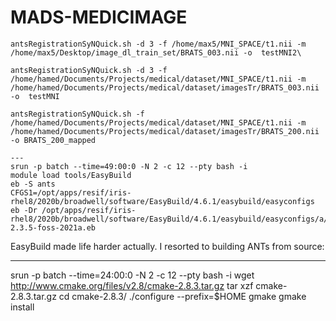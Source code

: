 # MADS-MEDICIMAGE



```
antsRegistrationSyNQuick.sh -d 3 -f /home/max5/MNI_SPACE/t1.nii -m /home/max5/Desktop/image_dl_train_set/BRATS_003.nii -o  testMNI2\

antsRegistrationSyNQuick.sh -d 3 -f /home/hamed/Documents/Projects/medical/dataset/MNI_SPACE/t1.nii -m /home/hamed/Documents/Projects/medical/dataset/imagesTr/BRATS_003.nii -o  testMNI

antsRegistrationSyNQuick.sh -f /home/hamed/Documents/Projects/medical/dataset/MNI_SPACE/t1.nii -m /home/hamed/Documents/Projects/medical/dataset/imagesTr/BRATS_200.nii -o BRATS_200_mapped

---
srun -p batch --time=49:00:0 -N 2 -c 12 --pty bash -i
module load tools/EasyBuild
eb -S ants
CFGS1=/opt/apps/resif/iris-rhel8/2020b/broadwell/software/EasyBuild/4.6.1/easybuild/easyconfigs
eb -Dr /opt/apps/resif/iris-rhel8/2020b/broadwell/software/EasyBuild/4.6.1/easybuild/easyconfigs/a/ANTs/ANTs-2.3.5-foss-2021a.eb

```

EasyBuild made life harder actually.
I resorted to building ANTs from source:


---
srun -p batch --time=24:00:0 -N 2 -c 12 --pty bash -i
wget http://www.cmake.org/files/v2.8/cmake-2.8.3.tar.gz
tar xzf cmake-2.8.3.tar.gz
cd cmake-2.8.3/
./configure --prefix=$HOME
gmake
gmake install
```
